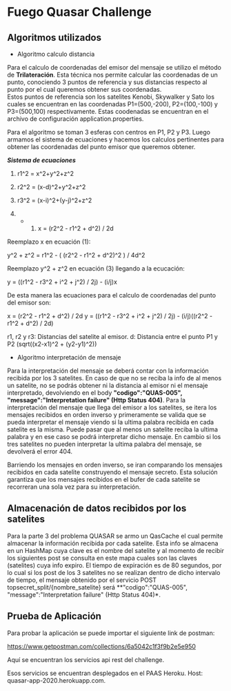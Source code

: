 # Fuego Quasar Challenge

## Algoritmos utilizados

* Algoritmo calculo distancia

Para el calculo de coordenadas del emisor del mensaje se utilizo el método de **Trilateración**. Esta técnica nos permite calcular las coordenadas de un punto,
conociendo 3 puntos de referencia y sus distancias respecto al punto por el cual queremos obtener sus coordenadas.  
Estos puntos de referencia son los satelites Kenobi, Skywalker y Sato los cuales se encuentran en las coordenadas P1=(500,-200), P2=(100,-100) y P3=(500,100) respectivamente.
Estas coodenadas se encuentran en el archivo de configuración application.properties.

Para el algoritmo se toman 3 esferas con centros en P1, P2 y P3. Luego armamos el sistema de ecuaciones y hacemos los calculos pertinentes para obtener las coordenadas
del punto emisor que queremos obtener.

**_Sistema de ecuaciones_**

1) r1^2 = x^2+y^2+z^2
2) r2^2 = (x-d)^2+y^2+z^2
3) r3^2 = (x-i)^2+(y-j)^2+z^2

2) - 1) x = (r2^2 - r1^2 + d^2) / 2d

Reemplazo x en ecuación (1):

y^2 + z^2 = r1^2 - ( (r2^2 - r1^2 + d^2)^2 ) / 4d^2

Reemplazo y^2 + z^2 en ecuación (3) llegando a la ecucación:

y = ((r1^2 - r3^2 + i^2 + j^2) / 2j) - (i/j)x

De esta manera las ecuaciones para el calculo de coordenadas del punto del emisor son:

x = (r2^2 - r1^2 + d^2) / 2d
y = ((r1^2 - r3^2 + i^2 + j^2) / 2j) - (i/j)((r2^2 - r1^2 + d^2) / 2d)

r1, r2 y r3: Distancias del satelite al emisor.
d: Distancia entre el punto P1 y P2 (sqrt((x2-x1)^2 + (y2-y1)^2))


* Algoritmo interpretación de mensaje

Para la interpretación del mensaje se deberá contar con la información recibida por los 3 satelites. En caso de que no se reciba la info de al menos un satelite, no se
podrás obtener ni la distancia al emisor ni el mensaje interpretado, devolviendo en el body **"codigo":"QUAS-005", "message":"Interpretation failure" (Http Status 404)**.
Para la interpretación del mensaje que llega del emisor a los satelites, se itera los mensajes recibidos en orden inverso y primeramente se valida que se pueda interpretar
el mensaje viendo si la ultima palabra recibida en cada satelite es la misma. Puede pasar que al menos un satelite reciba la ultima palabra y en ese caso se podrá interpretar
dicho mensaje. En cambio si los tres satelites no pueden interpretar la ultima palabra del mensaje, se devolverá el error 404.

Barriendo los mensajes en orden inverso, se iran comparando los mensajes recibidos en cada satelite construyendo el mensaje secreto. Esta solución garantiza
que los mensajes recibidos en el bufer de cada satelite se recorreran una sola vez para su interpretación.

## Almacenación de datos recibidos por los satelites

Para la parte 3 del problema QUASAR se armo un QasCache el cual permite almacenar la información recibida por cada satelite. Esta info se almacena en un HashMap cuya clave
es el nombre del satelite y al momento de recibir los siguientes post se consulta en este mapa cuales son las claves (satelites) cuya info expiro. El tiempo de expiración
es de 80 segundos, por lo cual si los post de los 3 satelites no se realizan dentro de dicho intervalo de tiempo, el mensaje obtenido por el servicio POST topsecret_split/{nombre_satelite}
será **"codigo":"QUAS-005", "message":"Interpretation failure" (Http Status 404)*.

## Prueba de Aplicación

Para probar la aplicación se puede importar el siguiente link de postman:

https://www.getpostman.com/collections/6a5042c1f3f9b2e5e950

Aquí se encuentran los servicios api rest del challenge.

Esos servicios se encuentran desplegados en el PAAS Heroku. Host: quasar-app-2020.herokuapp.com.


